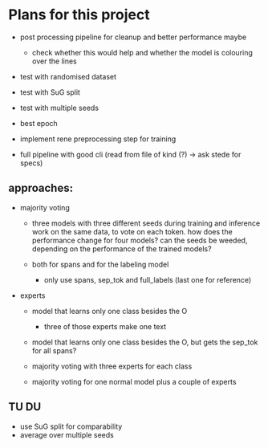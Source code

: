 # Plans for this project

- post processing pipeline for cleanup and better performance maybe
  
  - check whether this would help and whether the model is colouring over the lines

- test with randomised dataset 

- test with SuG split

- test with multiple seeds

- best epoch

- implement rene preprocessing step for training

- full pipeline with good cli (read from file of kind (?) -> ask stede for specs)

## approaches:

- majority voting
  
  - three models with three different seeds during training and inference work on the same data, to vote on each token. how does the performance change for four models? can the seeds be weeded, depending on the performance of the trained models?
  
  - both for spans and for the labeling model 
    
    - only use spans, sep_tok and full_labels (last one for reference)

- experts
  
  - model that learns only one class besides the O
    
    - three of those experts make one text
  
  - model that learns only one class besides the O, but gets the sep_tok for all spans?
  
  - majority voting with three experts for each class
  
  - majority voting for one normal model plus a couple of experts

## TU DU 
- use SuG split for comparability
- average over multiple seeds
